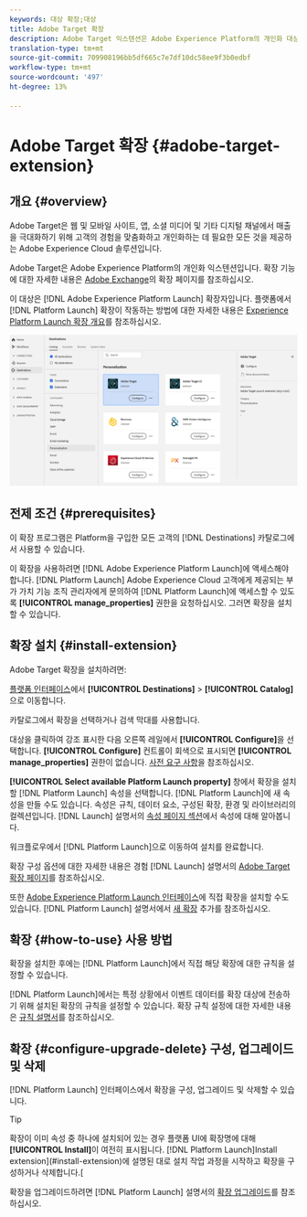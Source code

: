 ```yaml
---
keywords: 대상 확장;대상
title: Adobe Target 확장
description: Adobe Target 익스텐션은 Adobe Experience Platform의 개인화 대상입니다. 확장 기능에 대한 자세한 내용은 Adobe Exchange의 확장 페이지를 참조하십시오.
translation-type: tm+mt
source-git-commit: 709908196bb5df665c7e7df10dc58ee9f3b0edbf
workflow-type: tm+mt
source-wordcount: '497'
ht-degree: 13%

---
```



# Adobe Target 확장 {#adobe-target-extension}

## 개요 {#overview}

Adobe Target은 웹 및 모바일 사이트, 앱, 소셜 미디어 및 기타 디지털 채널에서 매출을 극대화하기 위해 고객의 경험을 맞춤화하고 개인화하는 데 필요한 모든 것을 제공하는 Adobe Experience Cloud 솔루션입니다.

Adobe Target은 Adobe Experience Platform의 개인화 익스텐션입니다. 확장 기능에 대한 자세한 내용은 [Adobe Exchange](https://exchange.adobe.com/experiencecloud.details.100162.html)의 확장 페이지를 참조하십시오.

이 대상은 [!DNL Adobe Experience Platform Launch] 확장자입니다. 플랫폼에서 [!DNL Platform Launch] 확장이 작동하는 방법에 대한 자세한 내용은 [Experience Platform Launch 확장 개요](../launch-extensions/overview.md)를 참조하십시오.

![Adobe Target 확장](../../assets/catalog/personalization/adobe-target/catalog.png)

## 전제 조건 {#prerequisites}

이 확장 프로그램은 Platform을 구입한 모든 고객의 [!DNL Destinations] 카탈로그에서 사용할 수 있습니다.

이 확장을 사용하려면 [!DNL Adobe Experience Platform Launch]에 액세스해야 합니다. [!DNL Platform Launch] Adobe Experience Cloud 고객에게 제공되는 부가 가치 기능 조직 관리자에게 문의하여 [!DNL Platform Launch]에 액세스할 수 있도록 **[!UICONTROL manage_properties]** 권한을 요청하십시오. 그러면 확장을 설치할 수 있습니다.

## 확장 설치 {#install-extension}

Adobe Target 확장을 설치하려면:

[플랫폼 인터페이스](http://platform.adobe.com/)에서 **[!UICONTROL Destinations]** > **[!UICONTROL Catalog]**&#x200B;으로 이동합니다.

카탈로그에서 확장을 선택하거나 검색 막대를 사용합니다.

대상을 클릭하여 강조 표시한 다음 오른쪽 레일에서 **[!UICONTROL Configure]**&#x200B;을 선택합니다. **[!UICONTROL Configure]** 컨트롤이 회색으로 표시되면 **[!UICONTROL manage_properties]** 권한이 없습니다. [사전 요구 사항](#prerequisites)을 참조하십시오.

**[!UICONTROL Select available Platform Launch property]** 창에서 확장을 설치할 [!DNL Platform Launch] 속성을 선택합니다. [!DNL Platform Launch]에 새 속성을 만들 수도 있습니다. 속성은 규칙, 데이터 요소, 구성된 확장, 환경 및 라이브러리의 컬렉션입니다. [!DNL Launch] 설명서의 [속성 페이지 섹션](https://experienceleague.adobe.com/docs/launch/using/reference/admin/companies-and-properties.html#properties-page)에서 속성에 대해 알아봅니다.

워크플로우에서 [!DNL Platform Launch]으로 이동하여 설치를 완료합니다.

확장 구성 옵션에 대한 자세한 내용은 경험 [!DNL Launch] 설명서의 [Adobe Target 확장 페이지](https://experienceleague.adobe.com/docs/launch/using/extensions-ref/adobe-extension/target-extension/overview.html)를 참조하십시오.

또한 [Adobe Experience Platform Launch 인터페이스](https://launch.adobe.com/)에 직접 확장을 설치할 수도 있습니다. [!DNL Platform Launch] 설명서에서 [새 확장](https://experienceleague.adobe.com/docs/launch/using/reference/manage-resources/extensions/overview.html?lang=en#add-a-new-extension) 추가를 참조하십시오.

## 확장 {#how-to-use} 사용 방법

확장을 설치한 후에는 [!DNL Platform Launch]에서 직접 해당 확장에 대한 규칙을 설정할 수 있습니다.

[!DNL Platform Launch]에서는 특정 상황에서 이벤트 데이터를 확장 대상에 전송하기 위해 설치된 확장의 규칙을 설정할 수 있습니다. 확장 규칙 설정에 대한 자세한 내용은 [규칙 설명서](https://experienceleague.adobe.com/docs/launch/using/reference/manage-resources/rules.html)를 참조하십시오.

## 확장 {#configure-upgrade-delete} 구성, 업그레이드 및 삭제

[!DNL Platform Launch] 인터페이스에서 확장을 구성, 업그레이드 및 삭제할 수 있습니다.

>[!TIP]
>
>확장이 이미 속성 중 하나에 설치되어 있는 경우 플랫폼 UI에 확장명에 대해 **[!UICONTROL Install]**&#x200B;이 여전히 표시됩니다. [!DNL Platform Launch]Install extension](#install-extension)에 설명된 대로 설치 작업 과정을 시작하고 확장을 구성하거나 삭제합니다.[

확장을 업그레이드하려면 [!DNL Platform Launch] 설명서의 [확장 업그레이드](https://experienceleague.adobe.com/docs/launch/using/reference/manage-resources/extensions/extension-upgrade.html)를 참조하십시오.
